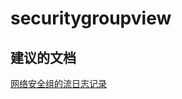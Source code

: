 <properties
    pageTitle="nsgflowlogs"
    description="nsgflowlogs"
    service="microsoft.network"
    resource="networkwatcher"
    authors="radwiv"
    displayOrder=""
    selfHelpType="generic"
    supportTopicIds="32583550"
    resourceTags=""
    productPesIds="16160"
    cloudEnvironments="public"
/>


# <a name="securitygroupview"></a>securitygroupview

## <a name="recommended-documents"></a>**建议的文档**
[网络安全组的流日志记录](https://docs.microsoft.com/azure/network-watcher/network-watcher-nsg-flow-logging-overview)

